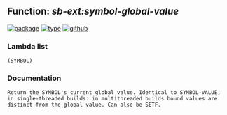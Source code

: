 ## Function: ***sb-ext:symbol-global-value***
[![package](https://img.shields.io/badge/Package-SB--EXT-5f9ea0.svg?style=social&colorA=999999)](../) [![type](https://img.shields.io/badge/Type-Function-5f9ea0.svg?style=social&colorA=999999)](../#function) [![github](https://img.shields.io/badge/GitHub-View_the_source-5f9ea0.svg?style=social&colorA=999999&logo=github)](https://github.com/sbcl/sbcl/blob/master/src/code/symbol.lisp/) 
### Lambda list
```
(SYMBOL)
```
### Documentation
```
Return the SYMBOL's current global value. Identical to SYMBOL-VALUE,
in single-threaded builds: in multithreaded builds bound values are
distinct from the global value. Can also be SETF.
```
